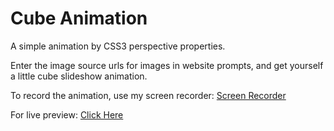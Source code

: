 # Cube Animation

A simple animation by CSS3 perspective properties.

Enter the image source urls for images in website prompts, and get yourself a little cube slideshow animation.

To record the animation, use my screen recorder: [Screen Recorder](https://akshatmittal61.github.io/screen-recorder/)

For live preview: [Click Here](https://codepen.io/akshatmittal61/full/QWOrwVB/)
